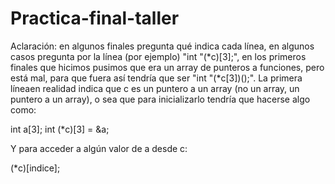 # Practica-final-taller

Aclaración: en algunos finales pregunta qué indica cada línea, en algunos casos pregunta por la línea (por ejemplo) "int "(*c)[3];", en los primeros finales que hicimos pusimos que era un array de punteros a funciones, pero está mal, para que fuera así tendría que ser "int "(*c[3])();". La primera líneaen realidad indica que c es un puntero a un array (no un array, un puntero a un array), o sea que para inicializarlo tendría que hacerse algo como:

int a[3];
int (*c)[3] = &a;

Y para acceder a algún valor de a desde c:

(*c)[indice];
